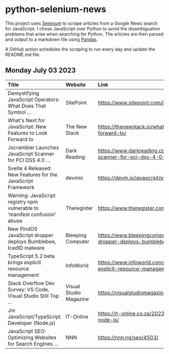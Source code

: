 # python-selenium-news

This project uses [Selenium](https://www.seleniumhq.org/) to scrape articles from a Google News search for JavaScript.
I chose JavaScript over Python to avoid the disambiguation problems that arise when searching for Python.
The articles are then parsed and output to a markdown file using [Pandas](https://pandas.pydata.org/).

A GitHub action schedules the scraping to run every day and update the README.md file.

## Monday July 03 2023


| Title                                                                     | Website                | Link                                                                                                           |
|:--------------------------------------------------------------------------|:-----------------------|:---------------------------------------------------------------------------------------------------------------|
| Demystifying JavaScript Operators: What Does That Symbol ...              | SitePoint              | https://www.sitepoint.com/javascript-operators/                                                                |
| What's Next for JavaScript: New Features to Look Forward to               | The New Stack          | https://thenewstack.io/whats-next-for-javascript-new-features-to-look-forward-to/                              |
| Jscrambler Launches JavaScript Scanner for PCI DSS 4.0 ...                | Dark Reading           | https://www.darkreading.com/dr-tech/jscrambler-launches-javascript-scanner-for-pci-dss-4-0-compliance          |
| Svelte 4 Released: New Features for the JavaScript Framework              | devmio                 | https://devm.io/javascript/svelte-4-javascript-framework                                                       |
| Warning: JavaScript registry npm vulnerable to 'manifest confusion' abuse | Theregister            | https://www.theregister.com/2023/06/27/javascript_registry_npm_vulnerable/                                     |
| New PindOS JavaScript dropper deploys Bumblebee, IcedID malware           | Bleeping Computer      | https://www.bleepingcomputer.com/news/security/new-pindos-javascript-dropper-deploys-bumblebee-icedid-malware/ |
| TypeScript 5.2 beta brings explicit resource management                   | InfoWorld              | https://www.infoworld.com/article/3701454/typescript-52-beta-brings-explicit-resource-management.html          |
| Stack Overflow Dev Survey: VS Code, Visual Studio Still Top ...           | Visual Studio Magazine | https://visualstudiomagazine.com/articles/2023/06/28/so-2023.aspx?m=1                                          |
| Jnr JavaScript/TypeScript Developer (Node.js)                             | IT-Online              | https://it-online.co.za/2023/06/27/jnr-javascript-typescript-developer-node-js/                                |
| JavaScript SEO: Optimizing Websites for Search Engines ...                | NNN                    | https://nnn.ng/seo/4503/                                                                                       |